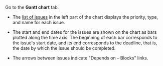 Go to the **Gantt chart** tab.

* The [list of issues](#tasks-view) in the left part of the chart displays the priority, type, and name for each issue.

* The start and end dates for the issues are shown on the chart as bars plotted along the time axis. The beginning of each bar corresponds to the issue's start date, and its end corresponds to the deadline, that is, the date by which the issue should be completed.

* The arrows between issues indicate "Depends on – Blocks" links.